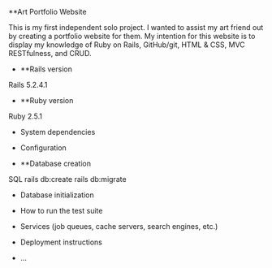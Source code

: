 **Art Portfolio Website

This is my first independent solo project. I wanted to assist my art friend out by creating a portfolio website for them. My intention for this website is to display my knowledge of Ruby on Rails, GitHub/git, HTML & CSS, MVC RESTfulness, and CRUD. 

* **Rails version

Rails 5.2.4.1

* **Ruby version

Ruby 2.5.1

* System dependencies

* Configuration

* **Database creation

SQL
rails db:create
rails db:migrate

* Database initialization

* How to run the test suite

* Services (job queues, cache servers, search engines, etc.)

* Deployment instructions

* ...
